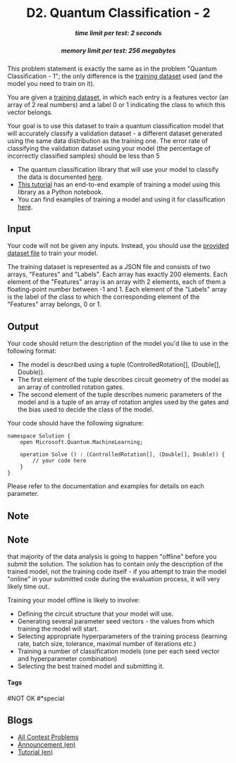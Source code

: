 <h1 style='text-align: center;'> D2. Quantum Classification - 2</h1>

<h5 style='text-align: center;'>time limit per test: 2 seconds</h5>
<h5 style='text-align: center;'>memory limit per test: 256 megabytes</h5>

This problem statement is exactly the same as in the problem "Quantum Classification - 1"; the only difference is the [training dataset](https://assets.codeforces.com/rounds/1356/training_data2.json) used (and the model you need to train on it).

You are given a [training dataset](https://assets.codeforces.com/rounds/1356/training_data2.json), in which each entry is a features vector (an array of 2 real numbers) and a label 0 or 1 indicating the class to which this vector belongs.

Your goal is to use this dataset to train a quantum classification model that will accurately classify a validation dataset - a different dataset generated using the same data distribution as the training one. The error rate of classifying the validation dataset using your model (the percentage of incorrectly classified samples) should be less than 5 

* The quantum classification library that will use your model to classify the data is documented [here](https://docs.microsoft.com/quantum/libraries/machine-learning/).
* [This tutorial](https://github.com/microsoft/MLADS2020-QuantumClassification) has an end-to-end example of training a model using this library as a Python notebook.
* You can find examples of training a model and using it for classification [here](https://github.com/microsoft/Quantum/tree/master/samples/machine-learning/).
## Input

Your code will not be given any inputs. Instead, you should use the [provided dataset file](https://assets.codeforces.com/rounds/1356/training_data2.json) to train your model.

The training dataset is represented as a JSON file and consists of two arrays, "Features" and "Labels". Each array has exactly 200 elements. Each element of the "Features" array is an array with 2 elements, each of them a floating-point number between -1 and 1. Each element of the "Labels" array is the label of the class to which the corresponding element of the "Features" array belongs, 0 or 1.

## Output

Your code should return the description of the model you'd like to use in the following format:

* The model is described using a tuple (ControlledRotation[], (Double[], Double)).
* The first element of the tuple describes circuit geometry of the model as an array of controlled rotation gates.
* The second element of the tuple describes numeric parameters of the model and is a tuple of an array of rotation angles used by the gates and the bias used to decide the class of the model.

Your code should have the following signature:


```text
namespace Solution {  
    open Microsoft.Quantum.MachineLearning;  
  
    operation Solve () : (ControlledRotation[], (Double[], Double)) {  
        // your code here  
    }  
}
```
Please refer to the documentation and examples for details on each parameter.

## Note

## Note

 that majority of the data analysis is going to happen "offline" before you submit the solution. The solution has to contain only the description of the trained model, not the training code itself - if you attempt to train the model "online" in your submitted code during the evaluation process, it will very likely time out.

Training your model offline is likely to involve:

* Defining the circuit structure that your model will use.
* Generating several parameter seed vectors - the values from which training the model will start.
* Selecting appropriate hyperparameters of the training process (learning rate, batch size, tolerance, maximal number of iterations etc.)
* Training a number of classification models (one per each seed vector and hyperparameter combination)
* Selecting the best trained model and submitting it.


#### Tags 

#NOT OK #*special 

## Blogs
- [All Contest Problems](../Microsoft_Q_Coding_Contest_-_Summer_2020_-_Warmup.md)
- [Announcement (en)](../blogs/Announcement_(en).md)
- [Tutorial (en)](../blogs/Tutorial_(en).md)
